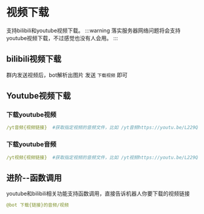
# 视频下载
支持bilibili和youtube视频下载。
:::warning
落实服务器网络问题将会支持youtube视频下载，不过感觉也没有人会用。
:::


## bilibili视频下载
群内发送视频后，bot解析出图片
发送 `下载视频` 即可


## Youtube视频下载


### 下载youtube视频
```yaml
/yt音频{视频链接}  #获取指定视频的音频文件，比如 /yt音频https://youtu.be/L229QDxDakU?si=D3_oxY-ghnUeGO7s
```


### 下载youtube音频
```yaml
/yt视频{视频链接}  #获取指定视频的音频文件，比如 /yt视频https://youtu.be/L229QDxDakU?si=D3_oxY-ghnUeGO7s
```


## 进阶--函数调用
youtube和bilibili相关功能支持函数调用，直接告诉机器人你要下载的视频链接
```yaml
@bot 下载{链接}的音频/视频
```